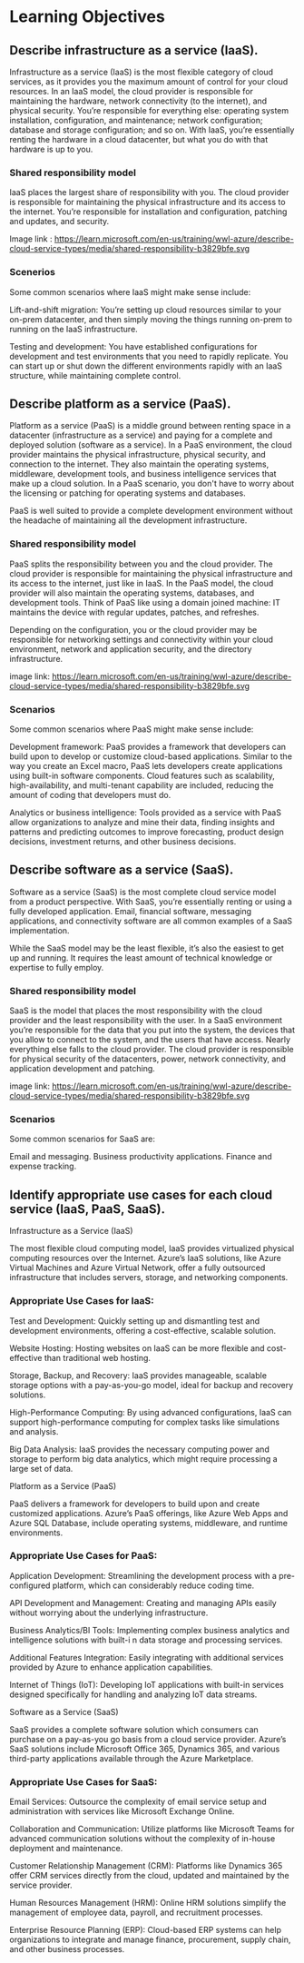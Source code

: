 # Learning Objectives

## Describe infrastructure as a service (IaaS).                   
Infrastructure as a service (IaaS) is the most flexible category of cloud services, as it provides you the maximum amount of control for your cloud resources. In an IaaS model, the cloud provider is responsible for maintaining the hardware, network connectivity (to the internet), and physical security. You’re responsible for everything else: operating system installation, configuration, and maintenance; network configuration; database and storage configuration; and so on. With IaaS, you’re essentially renting the hardware in a cloud datacenter, but what you do with that hardware is up to you.

### Shared responsibility model                                    
IaaS places the largest share of responsibility with you. The cloud provider is responsible for maintaining the physical infrastructure and its access to the internet. You’re responsible for installation and configuration, patching and updates, and security.

Image link : https://learn.microsoft.com/en-us/training/wwl-azure/describe-cloud-service-types/media/shared-responsibility-b3829bfe.svg

### Scenerios
Some common scenarios where IaaS might make sense include:                                     

Lift-and-shift migration: You’re setting up cloud resources similar to your on-prem datacenter, and then simply moving the things running on-prem to running on the IaaS infrastructure.

Testing and development: You have established configurations for development and test environments that you need to rapidly replicate. You can start up or shut down the different environments rapidly with an IaaS structure, while maintaining complete control.


## Describe platform as a service (PaaS).
Platform as a service (PaaS) is a middle ground between renting space in a datacenter (infrastructure as a service) and paying for a complete and deployed solution (software as a service). In a PaaS environment, the cloud provider maintains the physical infrastructure, physical security, and connection to the internet. They also maintain the operating systems, middleware, development tools, and business intelligence services that make up a cloud solution. In a PaaS scenario, you don't have to worry about the licensing or patching for operating systems and databases.

PaaS is well suited to provide a complete development environment without the headache of maintaining all the development infrastructure.


### Shared responsibility model
PaaS splits the responsibility between you and the cloud provider. The cloud provider is responsible for maintaining the physical infrastructure and its access to the internet, just like in IaaS. In the PaaS model, the cloud provider will also maintain the operating systems, databases, and development tools. Think of PaaS like using a domain joined machine: IT maintains the device with regular updates, patches, and refreshes.

Depending on the configuration, you or the cloud provider may be responsible for networking settings and connectivity within your cloud environment, network and application security, and the directory infrastructure.

image link: https://learn.microsoft.com/en-us/training/wwl-azure/describe-cloud-service-types/media/shared-responsibility-b3829bfe.svg


### Scenarios

Some common scenarios where PaaS might make sense include:

Development framework: PaaS provides a framework that developers can build upon to develop or customize cloud-based applications. Similar to the way you create an Excel macro, PaaS lets developers create applications using built-in software components. Cloud features such as scalability, high-availability, and multi-tenant capability are included, reducing the amount of coding that developers must do.

Analytics or business intelligence: Tools provided as a service with PaaS allow organizations to analyze and mine their data, finding insights and patterns and predicting outcomes to improve forecasting, product design decisions, investment returns, and other business decisions.


## Describe software as a service (SaaS).

Software as a service (SaaS) is the most complete cloud service model from a product perspective. With SaaS, you’re essentially renting or using a fully developed application. Email, financial software, messaging applications, and connectivity software are all common examples of a SaaS implementation.

While the SaaS model may be the least flexible, it’s also the easiest to get up and running. It requires the least amount of technical knowledge or expertise to fully employ.


### Shared responsibility model

 SaaS is the model that places the most responsibility with the cloud provider and the least responsibility with the user. In a SaaS environment you’re responsible for the data that you put into the system, the devices that you allow to connect to the system, and the users that have access. Nearly everything else falls to the cloud provider. The cloud provider is responsible for physical security of the datacenters, power, network connectivity, and application development and patching.

image link: https://learn.microsoft.com/en-us/training/wwl-azure/describe-cloud-service-types/media/shared-responsibility-b3829bfe.svg


### Scenarios

Some common scenarios for SaaS are:

Email and messaging.
Business productivity applications.
Finance and expense tracking.


## Identify appropriate use cases for each cloud service (IaaS, PaaS, SaaS).

Infrastructure as a Service (IaaS)


The most flexible cloud computing model, IaaS provides virtualized physical computing resources over the Internet. Azure’s IaaS solutions, like Azure Virtual Machines and Azure Virtual Network, offer a fully outsourced infrastructure that includes servers, storage, and networking components.

### Appropriate Use Cases for IaaS:

Test and Development: Quickly setting up and dismantling test and development environments, offering a cost-effective, scalable solution.

Website Hosting: Hosting websites on IaaS can be more flexible and cost-effective than traditional web hosting.

Storage, Backup, and Recovery: IaaS provides manageable, scalable storage options with a pay-as-you-go model, ideal for backup and recovery solutions.

High-Performance Computing: By using advanced configurations, IaaS can support high-performance computing for complex tasks like simulations and analysis.

Big Data Analysis: IaaS provides the necessary computing power and storage to perform big data analytics, which might require processing a large set of data.


Platform as a Service (PaaS)

PaaS delivers a framework for developers to build upon and create customized applications. Azure’s PaaS offerings, like Azure Web Apps and Azure SQL Database, include operating systems, middleware, and runtime environments.

### Appropriate Use Cases for PaaS:

Application Development: Streamlining the development process with a pre-configured platform, which can considerably reduce coding time.

API Development and Management: Creating and managing APIs easily without worrying about the underlying infrastructure.

Business Analytics/BI Tools: Implementing complex business analytics and intelligence solutions with built-i
n data storage and processing services.

Additional Features Integration: Easily integrating with additional services provided by Azure to enhance application capabilities.

Internet of Things (IoT): Developing IoT applications with built-in services designed specifically for handling and analyzing IoT data streams.


Software as a Service (SaaS)


SaaS provides a complete software solution which consumers can purchase on a pay-as-you go basis from a cloud service provider. Azure’s SaaS solutions include Microsoft Office 365, Dynamics 365, and various third-party applications available through the Azure Marketplace.

### Appropriate Use Cases for SaaS:

Email Services: Outsource the complexity of email service setup and administration with services like Microsoft Exchange Online.

Collaboration and Communication: Utilize platforms like Microsoft Teams for advanced communication solutions without the complexity of in-house deployment and maintenance.

Customer Relationship Management (CRM): Platforms like Dynamics 365 offer CRM services directly from the cloud, updated and maintained by the service provider.

Human Resources Management (HRM): Online HRM solutions simplify the management of employee data, payroll, and recruitment processes.

Enterprise Resource Planning (ERP): Cloud-based ERP systems can help organizations to integrate and manage finance, procurement, supply chain, and other business processes.